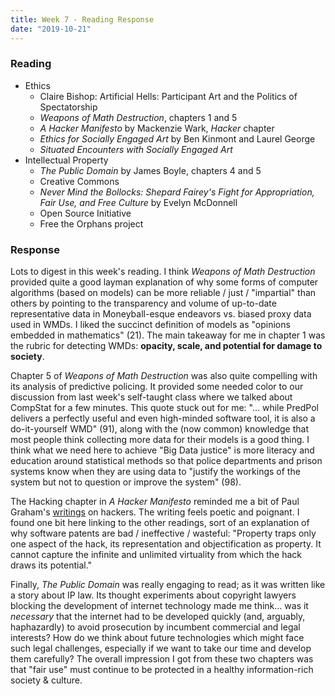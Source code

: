```yaml
---
title: Week 7 - Reading Response
date: "2019-10-21"
---
```


### Reading

- Ethics
    - Claire Bishop: Artificial Hells: Participant Art and the Politics of Spectatorship
    - _Weapons of Math Destruction_, chapters 1 and 5
    - _A Hacker Manifesto_ by Mackenzie Wark, _Hacker_ chapter
    - _Ethics for Socially Engaged Art_ by Ben Kinmont and Laurel George
    - _Situated Encounters with Socially Engaged Art_
- Intellectual Property
    - _The Public Domain_ by James Boyle, chapters 4 and 5
    - Creative Commons
    - _Never Mind the Bollocks: Shepard Fairey's Fight for Appropriation, Fair Use, and Free Culture_ by Evelyn McDonnell
    - Open Source Initiative
    - Free the Orphans project

### Response

Lots to digest in this week's reading. I think _Weapons of Math Destruction_ provided quite a good layman explanation of why some forms of computer algorithms (based on models) can be more reliable / just / "impartial" than others by pointing to the transparency and volume of up-to-date representative data in Moneyball-esque endeavors vs. biased proxy data used in WMDs. I liked the succinct definition of models as "opinions embedded in mathematics" (21). The main takeaway for me in chapter 1 was the rubric for detecting WMDs: __opacity, scale, and potential for damage to society__.

Chapter 5 of _Weapons of Math Destruction_ was also quite compelling with its analysis of predictive policing. It provided some needed color to our discussion from last week's self-taught class where we talked about CompStat for a few minutes. This quote stuck out for me: "... while PredPol delivers a perfectly useful and even high-minded software tool, it is also a do-it-yourself WMD" (91), along with the (now common) knowledge that most people think collecting more data for their models is a good thing. I think what we need here to achieve "Big Data justice" is more literacy and education around statistical methods so that police departments and prison systems know when they are using data to "justify the workings of the system but not to question or improve the system" (98).

The Hacking chapter in _A Hacker Manifesto_ reminded me a bit of Paul Graham's [writings](http://www.paulgraham.com/articles.html) on hackers. The writing feels poetic and poignant. I found one bit here linking to the other readings, sort of an explanation of why software patents are bad / ineffective / wasteful: "Property traps only one aspect of the hack, its representation and objectification as property. It cannot capture the infinite and unlimited virtuality from which the hack draws its potential."

Finally, _The Public Domain_ was really engaging to read; as it was written like a story about IP law. Its thought experiments about copyright lawyers blocking the development of internet technology made me think... was it _necessary_ that the internet had to be developed quickly (and, arguably, haphazardly) to avoid prosecution by incumbent commercial and legal interests? How do we think about future technologies which might face such legal challenges, especially if we want to take our time and develop them carefully? The overall impression I got from these two chapters was that "fair use" must continue to be protected in a healthy information-rich society & culture.
